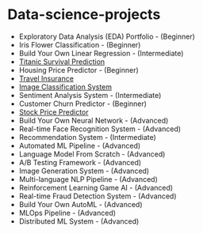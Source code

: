 # Data-science-projects

- Exploratory Data Analysis (EDA) Portfolio - (Beginner) 
- Iris Flower Classification - (Beginner)
- Build Your Own Linear Regression - (Intermediate)
- [Titanic Survival Prediction](https://github.com/hisaylama/Data-Science-Projects/blob/main/Titanic%20Problem%20Kaggle.ipynb) 
- Housing Price Predictor - (Beginner)
- [Travel Insurance](https://nbviewer.org/github/hisaylama/Data-Science-Projects/blob/main/Travel_Insurance_Prediction.ipynb) 
- [Image Classification System](https://nbviewer.org/github/hisaylama/Data-Science-Projects/blob/main/Image_classification_CIFAR10_dataset.ipynb)
- Sentiment Analysis System - (Intermediate)
- Customer Churn Predictor - (Beginner)
- [Stock Price Predictor](https://github.com/hisaylama/Data-Science-Projects/blob/main/StockMarketDataAnalysis.ipynb) 
- Build Your Own Neural Network - (Advanced)
- Real-time Face Recognition System - (Advanced)
- Recommendation System - (Intermediate)
- Automated ML Pipeline - (Advanced)
- Language Model From Scratch - (Advanced)
- A/B Testing Framework - (Advanced)
- Image Generation System - (Advanced)
- Multi-language NLP Pipeline - (Advanced)
- Reinforcement Learning Game AI - (Advanced)
- Real-time Fraud Detection System - (Advanced)
- Build Your Own AutoML - (Advanced)
- MLOps Pipeline - (Advanced)
- Distributed ML System - (Advanced)



